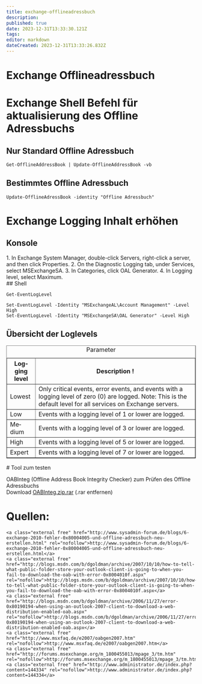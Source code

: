 ```yaml
---
title: exchange-offlineadressbuch
description: 
published: true
date: 2023-12-31T13:33:30.121Z
tags: 
editor: markdown
dateCreated: 2023-12-31T13:33:26.832Z
---
```


# Exchange Offlineadressbuch

# <span id="bkmrk-"></span><span class="mw-headline" id="bkmrk-exchange-shell-befeh-1">Exchange Shell Befehl für aktualisierung des Offline Adressbuchs</span>

## <span class="mw-headline" id="bkmrk-nur-standard-offline-1">Nur Standard Offline Adressbuch</span>

```
Get-OfflineAddressBook | Update-OfflineAddressBook -vb
```

## <span class="mw-headline" id="bkmrk-bestimmtes-offline-a-1">Bestimmtes Offline Adressbuch</span>

```
Update-OfflineAdressBook -identity "Offline Adressbuch"
```

# <span id="bkmrk--1"></span><span class="mw-headline" id="bkmrk-exchange-logging-inh-1">Exchange Logging Inhalt erhöhen</span>

## <span class="mw-headline" id="bkmrk-konsole-1">Konsole</span>

<div class="vector-body" id="bkmrk-in-exchange-system-m"><div class="mw-body-content mw-content-ltr" dir="ltr" lang="de"><div class="mw-parser-output">1. In Exchange System Manager, double-click Servers, right-click a server, and then click Properties.
2. On the Diagnostic Logging tab, under Services, select MSExchangeSA.
3. In Categories, click OAL Generator.
4. In Logging level, select Maximum.

</div></div></div>## <span class="mw-headline" id="bkmrk-shell-1">Shell</span>

```
Get-EventLogLevel
```

```
Set-EventLogLevel -Identity "MSExchangeAL\Account Management" -Level High
Set-EventLogLevel -Identity "MSExchangeSA\OAL Generator" -Level High
```

## <span id="bkmrk--2"></span><span class="mw-headline" id="bkmrk-%C3%9Cbersicht-der-loglev-1">Übersicht der Loglevels</span>

<div class="vector-body" id="bkmrk-parameter-logging-le"><div class="mw-body-content mw-content-ltr" dir="ltr" lang="de"><div class="mw-parser-output"><table border="1" class="wikitable"><caption>Parameter</caption><tbody><tr><th>Logging level</th><th>Description !</th></tr><tr><td>Lowest</td><td>Only critical events, error events, and events with a logging level of zero (0) are logged. Note: This is the default level for all services on Exchange servers.

</td></tr><tr><td>Low</td><td>Events with a logging level of 1 or lower are logged.</td></tr><tr><td>Medium</td><td>Events with a logging level of 3 or lower are logged.</td></tr><tr><td>High</td><td>Events with a logging level of 5 or lower are logged.</td></tr><tr><td>Expert</td><td>Events with a logging level of 7 or lower are logged.</td></tr></tbody></table>

</div></div></div># <span class="mw-headline" id="bkmrk-tool-zum-testen-1">Tool zum testen</span>

OABInteg (Offline Address Book Integrity Checker) zum Prüfen des Offline Adressbuchs  
Download [OABInteg.zip.rar](https://wiki.eidolf.de/index.php?title=Spezial:Hochladen&wpDestFile=OABInteg.zip.rar "OABInteg.zip.rar") (.rar entfernen)

# <span class="mw-headline" id="bkmrk-quellen%3A-1">Quellen:</span>

```
<a class="external free" href="http://www.sysadmin-forum.de/blogs/6-exchange-2010-fehler-0x80004005-und-offline-adressbuch-neu-erstellen.html" rel="nofollow">http://www.sysadmin-forum.de/blogs/6-exchange-2010-fehler-0x80004005-und-offline-adressbuch-neu-erstellen.html</a>
<a class="external free" href="http://blogs.msdn.com/b/dgoldman/archive/2007/10/10/how-to-tell-what-public-folder-store-your-outlook-client-is-going-to-when-you-fail-to-download-the-oab-with-error-0x8004010f.aspx" rel="nofollow">http://blogs.msdn.com/b/dgoldman/archive/2007/10/10/how-to-tell-what-public-folder-store-your-outlook-client-is-going-to-when-you-fail-to-download-the-oab-with-error-0x8004010f.aspx</a>
<a class="external free" href="http://blogs.msdn.com/b/dgoldman/archive/2006/11/27/error-0x80190194-when-using-an-outlook-2007-client-to-download-a-web-distribution-enabled-oab.aspx" rel="nofollow">http://blogs.msdn.com/b/dgoldman/archive/2006/11/27/error-0x80190194-when-using-an-outlook-2007-client-to-download-a-web-distribution-enabled-oab.aspx</a>
<a class="external free" href="http://www.msxfaq.de/e2007/oabgen2007.htm" rel="nofollow">http://www.msxfaq.de/e2007/oabgen2007.htm</a>
<a class="external free" href="http://forums.msexchange.org/m_1800455013/mpage_3/tm.htm" rel="nofollow">http://forums.msexchange.org/m_1800455013/mpage_3/tm.htm</a>
<a class="external free" href="http://www.administrator.de/index.php?content=144334" rel="nofollow">http://www.administrator.de/index.php?content=144334</a>
```